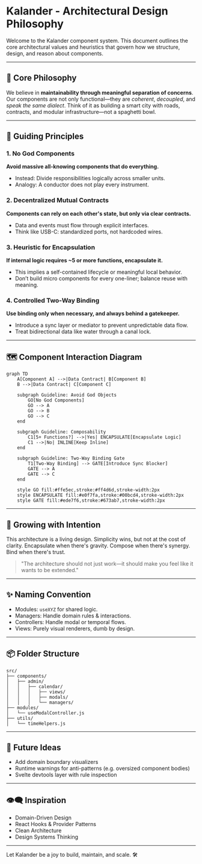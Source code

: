# Kalander - Architectural Design Philosophy

Welcome to the Kalander component system. This document outlines the core architectural values and heuristics that govern how we structure, design, and reason about components.

---

## 🧠 Core Philosophy

We believe in **maintainability through meaningful separation of concerns**. Our components are not only functional—they are *coherent*, *decoupled*, and *speak the same dialect*. Think of it as building a smart city with roads, contracts, and modular infrastructure—not a spaghetti bowl.

---

## 📜 Guiding Principles

### 1. No God Components

**Avoid massive all-knowing components that do everything.**

* Instead: Divide responsibilities logically across smaller units.
* Analogy: A conductor does not play every instrument.

### 2. Decentralized Mutual Contracts

**Components can rely on each other's state, but only via clear contracts.**

* Data and events must flow through explicit interfaces.
* Think like USB-C: standardized ports, not hardcoded wires.

### 3. Heuristic for Encapsulation

**If internal logic requires \~5 or more functions, encapsulate it.**

* This implies a self-contained lifecycle or meaningful local behavior.
* Don’t build micro components for every one-liner; balance reuse with meaning.

### 4. Controlled Two-Way Binding

**Use binding only when necessary, and always behind a gatekeeper.**

* Introduce a sync layer or mediator to prevent unpredictable data flow.
* Treat bidirectional data like water through a canal lock.

---

## 🗺️ Component Interaction Diagram

```mermaid
graph TD
    A[Component A] -->|Data Contract| B[Component B]
    B -->|Data Contract| C[Component C]

    subgraph Guideline: Avoid God Objects
        GO[No God Components]
        GO --> A
        GO --> B
        GO --> C
    end

    subgraph Guideline: Composability
        C1[5+ Functions?] -->|Yes| ENCAPSULATE[Encapsulate Logic]
        C1 -->|No| INLINE[Keep Inline]
    end

    subgraph Guideline: Two-Way Binding Gate
        T1[Two-Way Binding] --> GATE[Introduce Sync Blocker]
        GATE --> A
        GATE --> C
    end

    style GO fill:#ffe5ec,stroke:#ff4d6d,stroke-width:2px
    style ENCAPSULATE fill:#e0f7fa,stroke:#00bcd4,stroke-width:2px
    style GATE fill:#ede7f6,stroke:#673ab7,stroke-width:2px
```

---

## 🌱 Growing with Intention

This architecture is a living design. Simplicity wins, but not at the cost of clarity. Encapsulate when there's gravity. Compose when there's synergy. Bind when there's trust.

> "The architecture should not just work—it should make you feel like it wants to be extended."

---

## ✨ Naming Convention

* Modules: `useXYZ` for shared logic.
* Managers: Handle domain rules & interactions.
* Controllers: Handle modal or temporal flows.
* Views: Purely visual renderers, dumb by design.

---

## 📦 Folder Structure

```
src/
├── components/
│   ├── admin/
│   │   ├── calendar/
│   │   │   ├── views/
│   │   │   ├── modals/
│   │   │   └── managers/
├── modules/
│   └── useModalController.js
├── utils/
│   └── timeHelpers.js
```

---

## 🧪 Future Ideas

* Add domain boundary visualizers
* Runtime warnings for anti-patterns (e.g. oversized component bodies)
* Svelte devtools layer with rule inspection

---

## 👁️‍🗨️ Inspiration

* Domain-Driven Design
* React Hooks & Provider Patterns
* Clean Architecture
* Design Systems Thinking

---

Let Kalander be a joy to build, maintain, and scale. 🛠️
